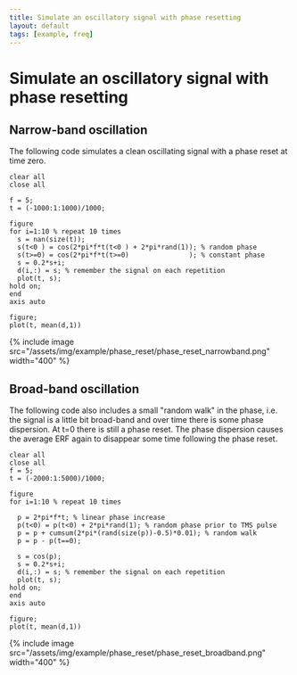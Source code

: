 ```yaml
---
title: Simulate an oscillatory signal with phase resetting
layout: default
tags: [example, freq]
---
```


#  Simulate an oscillatory signal with phase resetting

## Narrow-band oscillation

The following code simulates a clean oscillating signal with a phase reset at time zero.

	clear all
	close all
	
	f = 5;
	t = (-1000:1:1000)/1000;
	 
	figure
	for i=1:10 % repeat 10 times
	  s = nan(size(t));
	  s(t<0 ) = cos(2*pi*f*t(t<0 ) + 2*pi*rand(1)); % random phase
	  s(t>=0) = cos(2*pi*f*t(t>=0)               ); % constant phase
	  s = 0.2*s+i;
	  d(i,:) = s; % remember the signal on each repetition
	  plot(t, s);
	hold on;
	end
	axis auto
	 
	figure; 
	plot(t, mean(d,1))

{% include image src="/assets/img/example/phase_reset/phase_reset_narrowband.png" width="400" %}

## Broad-band oscillation

The following code also includes a small "random walk" in the phase, i.e. the signal is a little bit broad-band and over time there is some phase dispersion. At t=0 there is still a phase reset. The phase dispersion causes the average ERF again to disappear some time following the phase reset.

	clear all
	close all
	f = 5;
	t = (-2000:1:5000)/1000;
	 
	figure
	for i=1:10 % repeat 10 times
	  
	  p = 2*pi*f*t; % linear phase increase
	  p(t<0) = p(t<0) + 2*pi*rand(1); % random phase prior to TMS pulse
	  p = p + cumsum(2*pi*(rand(size(p))-0.5)*0.01); % random walk
	  p = p - p(t==0);
	 
	  s = cos(p);
	  s = 0.2*s+i;
	  d(i,:) = s; % remember the signal on each repetition
	  plot(t, s);
	hold on;
	end
	axis auto
	 
	figure; 
	plot(t, mean(d,1))

{% include image src="/assets/img/example/phase_reset/phase_reset_broadband.png" width="400" %}

